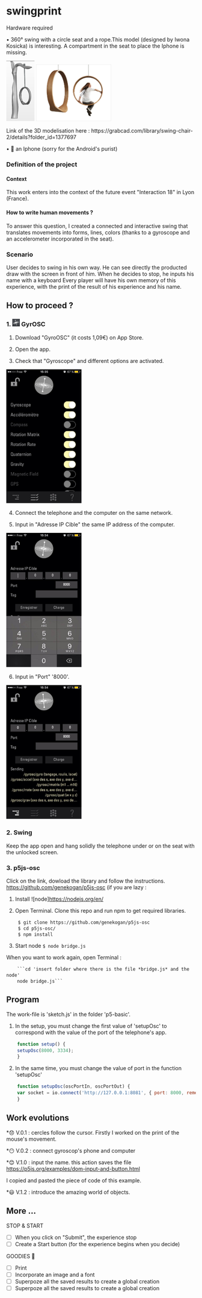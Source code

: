 # swingprint

Hardware required 

• 360° swing with a circle seat and a rope.This model (designed by Iwona Kosicka) is interesting. A compartment in the seat to place the Iphone is missing.
<p>
	<img src="/assets/3Dmodelisation.png" width="75">
	<img src="/assets/Iwona-Kosicka.jpg" width="200">
</p>
Link of the 3D modelisation here : https://grabcad.com/library/swing-chair-2/details?folder_id=1377697

• :iphone: an Iphone (sorry for the Android's purist)


### Definition of the project

#### Context

This work enters into the context of the future event "Interaction 18" in Lyon (France). 

#### How to write human movements ?

To answer this question, I created a connected and interactive swing that translates movements into forms, lines, colors (thanks to a gyroscope and an accelerometer incorporated in the seat).

### Scenario

User decides to swing in his own way. He can see directly the producted draw with the screen in front of him. When he decides to stop, he inputs his name with a keyboard
Every player will have his own memory of this experience, with the print
of the result of his experience and his name.


## How to proceed ?


### 1. <img src="/assets/GyrOSC.jpg" width="20"> GyrOSC


1. Download "GyroOSC" (it costs 1,09€) on App Store.

2. Open the app.

3. Check that "Gyroscope" and different options are activated.
<img src="/assets/options.jpg" width="200">

4. Connect the telephone and the computer on the same network.

5. Input in "Adresse IP Cible" the same IP address of the computer.
<img src="/assets/IPaddress.jpg" width="200">


6. Input in "Port" '8000'.
<img src="/assets/port.jpg" width="200">



### 2. Swing

Keep the app open and hang solidly the telephone under or on the seat with the unlocked screen.


### 3. p5js-osc

Click on the link, dowload the library and follow the instructions.
https://github.com/genekogan/p5js-osc
(if you are lazy : 
1. Install ![node]https://nodejs.org/en/

2. Open Terminal. Clone this repo and run npm to get required libraries.

		$ git clone https://github.com/genekogan/p5js-osc
		$ cd p5js-osc/
		$ npm install

3. Start node
		```$ node bridge.js```


When you want to work again, open Terminal :

		```cd 'insert folder where there is the file *bridge.js* and the node'  
		node bridge.js``` 

## Program

The work-file is 'sketch.js' in the folder 'p5-basic'.
1. In the setup, you must change the first value of 'setupOsc' to correspond with the value of the port of the telephone's app.
```javascript
	function setup() {
	setupOsc(8000, 3334);
	}
```

2. In the same time, you must change the value of port in the function 'setupOsc'
```javascript
	function setupOsc(oscPortIn, oscPortOut) {
	var socket = io.connect('http://127.0.0.1:8081', { port: 8000, rememberTransport: false });
	}
```

## Work evolutions

*:disappointed: V.0.1 : cercles follow the cursor. Firstly I worked on the print of the mouse's movement. 


*:no_mouth: V.0.2 : connect gyroscop's phone and computer


*:blush: V.1.0 : input the name. this action saves the file
https://p5js.org/examples/dom-input-and-button.html

I copied and pasted the piece of code of this example.

*:smiley: V.1.2 : introduce the amazing world of objects.

## More ...

STOP & START

- [ ] When you click on "Submit", the experience stop
- [ ] Create a Start button (for the experience begins when you decide)

GOODIES :gift:

- [ ] Print
- [ ] Incorporate an image and a font
- [ ] Superpoze all the saved results to create a global creation
- [ ] Superpoze all the saved results to create a global creation
